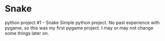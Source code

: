 # Snake
python project #1 - Snake
Simple python project. No past experience with pygame, so this was my first pygame project.
I may or may not change some things later on.
